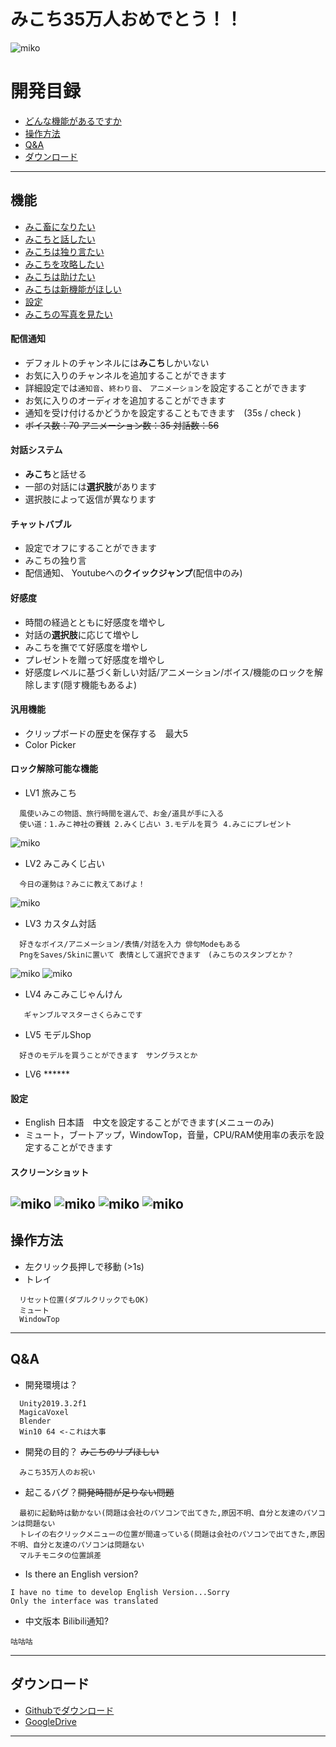 みこち35万人おめでとう！！
===========================
![](/Pics/t.png "miko")

# 開発目録
* [どんな機能があるですか](#機能)
* [操作方法](#操作方法)
* [Q&A](#qa)
* [ダウンロード](#ダウンロード)
------
## 機能
* [みこ畜になりたい](#配信通知)
* [みこちと話したい](#対話システム)
* [みこちは独り言たい](#チャットバブル)
* [みこちを攻略したい](#好感度)
* [みこちは助けたい](#汎用機能)
* [みこちは新機能がほしい](#ロック解除可能な機能)
* [設定](#設定)
* [みこちの写真を見たい](#スクリーンショット)
#### 配信通知
* デフォルトのチャンネルには**みこち**しかいない
* お気に入りのチャンネルを追加することができます
* 詳細設定では`通知音`、`終わり音`、 `アニメーション`を設定することができます 
* お気に入りのオーディオを追加することができます
* 通知を受け付けるかどうかを設定することもできます　(35s / check )
* ~~ボイス数：70 アニメーション数：35 対話数：56~~
#### 対話システム
* **みこち**と話せる
* 一部の対話には**選択肢**があります
* 選択肢によって返信が異なります
#### チャットバブル
* 設定でオフにすることができます
* みこちの独り言
* 配信通知、 Youtubeへの**クイックジャンプ**(配信中のみ)
#### 好感度
* 時間の経過とともに好感度を増やし
* 対話の**選択肢**に応じて増やし
* みこちを撫でて好感度を増やし
* プレゼントを贈って好感度を増やし
* 好感度レベルに基づく新しい対話/アニメーション/ボイス/機能のロックを解除します(隠す機能もあるよ)
#### 汎用機能
* クリップボードの歴史を保存する　最大5
* Color Picker
#### ロック解除可能な機能
* LV1 旅みこち
```
  風使いみこの物語、旅行時間を選んで、お金/道具が手に入る
  使い道：1.みこ神社の賽銭 2.みくじ占い 3.モデルを買う 4.みこにプレゼント
```
![](/Pics/tra.png "miko")
* LV2 みこみくじ占い 
```
  今日の運勢は？みこに教えてあげよ！
```
  ![](/Pics/zp.png "miko")
* LV3 カスタム対話
```
  好きなボイス/アニメーション/表情/対話を入力 俳句Modeもある
  PngをSaves/Skinに置いて 表情として選択できます　(みこちのスタンプとか？
```
![](/Pics/haiku.png "miko")
![](/Pics/custom.gif "miko")   
* LV4 みこみこじゃんけん
```
   ギャンブルマスターさくらみこです
```
* LV5 モデルShop
```
  好きのモデルを買うことができます　サングラスとか
```
* LV6 ****** 
#### 設定
* English 日本語　中文を設定することができます(メニューのみ)
* ミュート，ブートアップ，WindowTop，音量，CPU/RAM使用率の表示を設定することができます
#### スクリーンショット
![](/Pics/ks.gif "miko")
![](/Pics/d.png "miko")
![](/Pics/ks.png "miko")
![](/Pics/detail.png "miko")
------
## 操作方法
* 左クリック長押しで移動 (>1s)
* トレイ
```
  リセット位置(ダブルクリックでもOK)
  ミュート
  WindowTop
```
------
## Q&A
* 開発環境は？
```
  Unity2019.3.2f1
  MagicaVoxel
  Blender
  Win10 64 <-これは大事
```
* 開発の目的？  ~~みこちのリプほしい~~
```
  みこち35万人のお祝い
```
* 起こるバグ？~~開発時間が足りない問題~~
```
  最初に起動時は動かない(問題は会社のパソコンで出てきた,原因不明、自分と友達のパソコンは問題ない
  トレイの右クリックメニューの位置が間違っている(問題は会社のパソコンで出てきた,原因不明、自分と友達のパソコンは問題ない
  マルチモニタの位置誤差
```
* Is there an English version?
```
I have no time to develop English Version...Sorry
Only the interface was translated
```
* 中文版本 Bilibili通知?
```
咕咕咕
```
------
## ダウンロード
* [Githubでダウンロード]
* [GoogleDrive]
------

[Githubでダウンロード]:https://github.com/KizunaAIchan/MikoPeto/releases "Githubでダウンロード"
[GoogleDrive]:https://drive.google.com/file/d/1_0UB7CBbQo8aB4tslYZvMcFigVswdB5a/view?usp=sharing "GoogleDrive"
